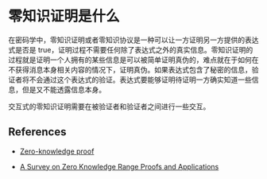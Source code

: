 # 零知识证明是什么

在密码学中，零知识证明或者零知识协议是一种可以让一方证明另一方提供的表达式是否是 true，证明过程不需要任何除了表达式之外的真实信息。零知识证明的过程就是证明一个人拥有的某些信息是可以被简单证明真伪的，难点就在于如何在不获得消息本身相关内容的情况下，证明真伪。如果表达式包含了秘密的信息，验证者将不会通过这个表达式的验证。表达式要能够证明待证明一方确实知道一些信息，但是又不能透露信息本身。

交互式的零知识证明需要在被验证者和验证者之间进行一些交互。

## References

- [Zero-knowledge proof](https://en.wikipedia.org/wiki/Zero-knowledge_proof)

- [A Survey on Zero Knowledge Range Proofs and Applications](https://arxiv.org/pdf/1907.06381.pdf)
